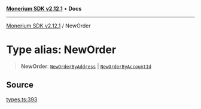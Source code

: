 [**Monerium SDK v2.12.1**](../README.md) • **Docs**

---

[Monerium SDK v2.12.1](../README.md) / NewOrder

# Type alias: NewOrder

> **NewOrder**: [`NewOrderByAddress`](../interfaces/NewOrderByAddress.md) \| [`NewOrderByAccountId`](../interfaces/NewOrderByAccountId.md)

## Source

[types.ts:393](https://github.com/monerium/js-monorepo/blob/95da1ee68c22ee2a6c87ac928b307c8f3825242a/packages/sdk/src/types.ts#L393)
